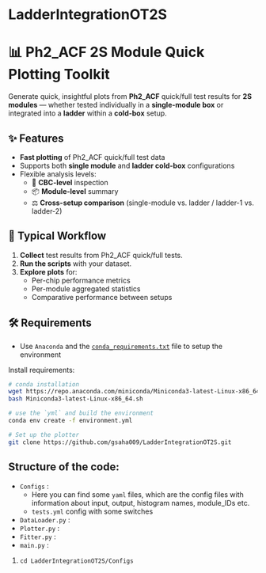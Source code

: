 # LadderIntegrationOT2S

# 📊 Ph2_ACF 2S Module Quick Plotting Toolkit

Generate quick, insightful plots from **Ph2_ACF** quick/full test results for **2S modules** — whether tested individually in a **single-module box** or integrated into a **ladder** within a **cold-box** setup.

## ✨ Features
- **Fast plotting** of Ph2_ACF quick/full test data
- Supports both **single module** and **ladder cold-box** configurations
- Flexible analysis levels:
  - 🔬 **CBC-level** inspection
  - 📦 **Module-level** summary
  - ⚖ **Cross-setup comparison** (single-module vs. ladder / ladder-1 vs. ladder-2)

## 📂 Typical Workflow
1. **Collect** test results from Ph2_ACF quick/full tests.
2. **Run the scripts** with your dataset.
3. **Explore plots** for:
   - Per-chip performance metrics
   - Per-module aggregated statistics
   - Comparative performance between setups

## 🛠 Requirements
- Use `Anaconda` and the [`conda_requirements.txt`]() file to setup the environment


Install requirements:
```bash
# conda installation
wget https://repo.anaconda.com/miniconda/Miniconda3-latest-Linux-x86_64.sh
bash Miniconda3-latest-Linux-x86_64.sh

# use the `yml` and build the environment
conda env create -f environment.yml

# Set up the plotter
git clone https://github.com/gsaha009/LadderIntegrationOT2S.git
```

## Structure of the code:
- `Configs` :
  -  Here you can find some `yaml` files, which are the config files with information about input, output, histogram names, module_IDs etc.
  - `tests.yml` config with some switches
- `DataLoader.py` :
- `Plotter.py` :
- `Fitter.py` :
- `main.py` :


1. `cd LadderIntegrationOT2S/Configs`  
